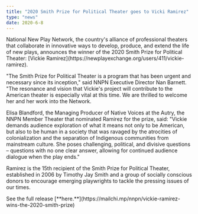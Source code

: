 ```yaml
---
title: "2020 Smith Prize for Political Theater goes to Vicki Ramirez"
type: "news"
date: 2020-6-8
---
```


<p><span class="lead-in">National New Play Network, the country's alliance of professional theaters that collaborate in innovative ways to develop, produce, and extend the life of new plays, announces the winner of the 2020 Smith Prize for Political Theater: [Vickie Ramirez](https://newplayexchange.org/users/411/vickie-ramirez). </span></p>
<p>"The Smith Prize for Political Theater is a program that has been urgent and necessary since its inception," said NNPN Executive Director Nan Barnett. "The resonance and vision that Vickie's project will contribute to the American theater is especially vital at this time. We are thrilled to welcome her and her work into the Network.</p>

<p>Elisa Blandford, the Managing Producer of Native Voices at the Autry, the NNPN Member Theater that nominated Ramirez for the prize, said: "Vickie demands audience exploration of what it means not only to be American, but also to be human in a society that was ravaged by the atrocities of colonialization and the separation of Indigenous communities from mainstream culture. She poses challenging, political, and divisive questions – questions with no one clear answer, allowing for continued audience dialogue when the play ends."</p>


<p>Ramirez is the 15th recipient of the Smith Prize for Political Theater, established in 2006 by Timothy Jay Smith and a group of socially conscious donors to encourage emerging playwrights to tackle the pressing issues of our times.</p>
<p></p>
<p> See the full release [**here.**](https://mailchi.mp/nnpn/vickie-ramirez-wins-the-2020-smith-prize)<p>
